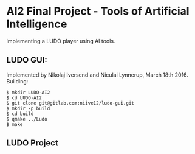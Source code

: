 # AI2 Final Project - Tools of Artificial Intelligence

Implementing a LUDO player using AI tools.

## LUDO GUI:

Implemented by Nikolaj Iversend and Niculai Lynnerup, March 18th 2016. Building:

```
$ mkdir LUDO-AI2
$ cd LUDO-AI2
$ git clone git@gitlab.com:niive12/ludo-gui.git
$ mkdir -p build
$ cd build
$ qmake ../Ludo
$ make 
```

## LUDO Project
